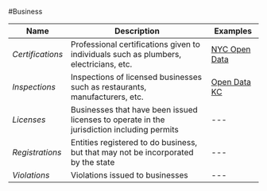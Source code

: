 #Business

| Name | Description | Examples |
| --- | --- | --- |
| *Certifications* | Professional certifications given to individuals such as plumbers, electricians, etc. | [NYC Open Data](https://nycopendata.socrata.com/data?cat=business) |
| *Inspections* | Inspections of licensed businesses such as restaurants, manufacturers, etc. | [Open Data KC](https://data.kcmo.org/browse?category=Business&utf8=%E2%9C%93) |
| *Licenses* | Businesses that have been issued licenses to operate in the jurisdiction including permits|  --- |
| *Registrations* | Entities registered to do business, but that may not be incorporated by the state |  --- |
| *Violations* |  Violations issued to businesses |  --- |
